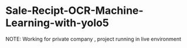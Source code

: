 # Sale-Recipt-OCR-Machine-Learning-with-yolo5


NOTE: Working for private company , project running in live environment

